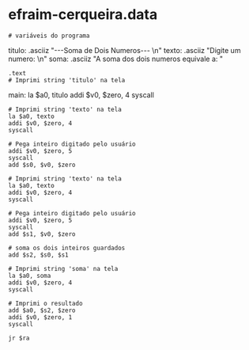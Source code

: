 # efraim-cerqueira.data
	# variáveis do programa
titulo:	.asciiz "---Soma de Dois Numeros--- \n"
texto:	.asciiz "Digite um numero: \n"
soma:  	.asciiz "A soma dos dois numeros equivale a: "


	.text
	# Imprimi string 'titulo' na tela
main:	la $a0, titulo
	addi $v0, $zero, 4
	syscall

	# Imprimi string 'texto' na tela
	la $a0, texto
	addi $v0, $zero, 4
	syscall

	# Pega inteiro digitado pelo usuário
	addi $v0, $zero, 5
	syscall
	add $s0, $v0, $zero

	# Imprimi string 'texto' na tela
	la $a0, texto
	addi $v0, $zero, 4
	syscall

	# Pega inteiro digitado pelo usuário
	addi $v0, $zero, 5
	syscall
	add $s1, $v0, $zero

	# soma os dois inteiros guardados
	add $s2, $s0, $s1

	# Imprimi string 'soma' na tela
	la $a0, soma
	addi $v0, $zero, 4
	syscall

	# Imprimi o resultado
	add $a0, $s2, $zero
	addi $v0, $zero, 1
	syscall

	jr $ra
